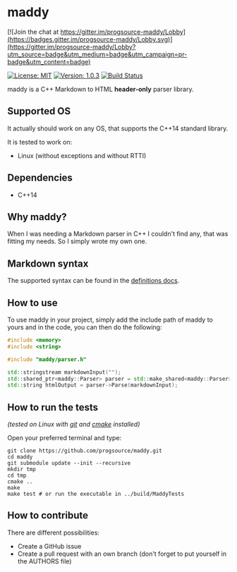 # maddy

[![Join the chat at https://gitter.im/progsource-maddy/Lobby](https://badges.gitter.im/progsource-maddy/Lobby.svg)](https://gitter.im/progsource-maddy/Lobby?utm_source=badge&utm_medium=badge&utm_campaign=pr-badge&utm_content=badge)

[![License: MIT](https://img.shields.io/badge/License-MIT-yellow.svg)](https://opensource.org/licenses/MIT)
[![Version: 1.0.3](https://img.shields.io/badge/Version-1.0.3-brightgreen.svg)](https://semver.org/)
[![Build Status](https://travis-ci.org/progsource/maddy.svg?branch=master)](https://travis-ci.org/progsource/maddy)

maddy is a C++ Markdown to HTML **header-only** parser library.

## Supported OS

It actually should work on any OS, that supports the C++14 standard library.

It is tested to work on:

* Linux (without exceptions and without RTTI)

## Dependencies

* C++14

## Why maddy?

When I was needing a Markdown parser in C++ I couldn't find any, that was
fitting my needs. So I simply wrote my own one.

## Markdown syntax

The supported syntax can be found in the [definitions docs](docs/definitions.md).

## How to use

To use maddy in your project, simply add the include path of maddy to yours
and in the code, you can then do the following:

```c++
#include <memory>
#include <string>

#include "maddy/parser.h"

std::stringstream markdownInput("");
std::shared_ptr<maddy::Parser> parser = std::make_shared<maddy::Parser>();
std::string htmlOutput = parser->Parse(markdownInput);
```

## How to run the tests

*(tested on Linux with
[git](https://git-scm.com/book/en/v2/Getting-Started-Installing-Git) and
[cmake](https://cmake.org/install/) installed)*

Open your preferred terminal and type:

```shell
git clone https://github.com/progsource/maddy.git
cd maddy
git submodule update --init --recursive
mkdir tmp
cd tmp
cmake ..
make
make test # or run the executable in ../build/MaddyTests
```

## How to contribute

There are different possibilities:

* Create a GitHub issue
* Create a pull request with an own branch (don't forget to put yourself in the
  AUTHORS file)
